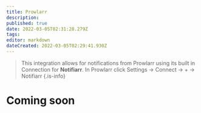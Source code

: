 ```yaml
---
title: Prowlarr
description: 
published: true
date: 2022-03-05T02:31:28.279Z
tags: 
editor: markdown
dateCreated: 2022-03-05T02:29:41.930Z
---
```


> This integration allows for notifications from Prowlarr using its built in Connection for **Notifiarr**. In Prowlarr click Settings → Connect → <kb>+</kb> → Notifiarr
{.is-info}

# Coming soon